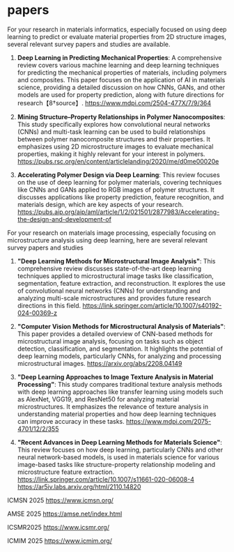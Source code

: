 # papers

For your research in materials informatics, especially focused on using deep learning to predict or evaluate material properties from 2D structure images, several relevant survey papers and studies are available.

1. **Deep Learning in Predicting Mechanical Properties**: A comprehensive review covers various machine learning and deep learning techniques for predicting the mechanical properties of materials, including polymers and composites. This paper focuses on the application of AI in materials science, providing a detailed discussion on how CNNs, GANs, and other models are used for property prediction, along with future directions for research【8†source】. https://www.mdpi.com/2504-477X/7/9/364

2. **Mining Structure–Property Relationships in Polymer Nanocomposites**: This study specifically explores how convolutional neural networks (CNNs) and multi-task learning can be used to build relationships between polymer nanocomposite structures and their properties. It emphasizes using 2D microstructure images to evaluate mechanical properties, making it highly relevant for your interest in polymers. https://pubs.rsc.org/en/content/articlelanding/2020/me/d0me00020e

3. **Accelerating Polymer Design via Deep Learning**: This review focuses on the use of deep learning for polymer materials, covering techniques like CNNs and GANs applied to RGB images of polymer structures. It discusses applications like property prediction, feature recognition, and materials design, which are key aspects of your research. https://pubs.aip.org/aip/aml/article/1/2/021501/2877983/Accelerating-the-design-and-development-of



For your research on materials image processing, especially focusing on microstructure analysis using deep learning, here are several relevant survey papers and studies

1. **"Deep Learning Methods for Microstructural Image Analysis"**: This comprehensive review discusses state-of-the-art deep learning techniques applied to microstructural image tasks like classification, segmentation, feature extraction, and reconstruction. It explores the use of convolutional neural networks (CNNs) for understanding and analyzing multi-scale microstructures and provides future research directions in this field. https://link.springer.com/article/10.1007/s40192-024-00369-z

2. **"Computer Vision Methods for Microstructural Analysis of Materials"**: This paper provides a detailed overview of CNN-based methods for microstructural image analysis, focusing on tasks such as object detection, classification, and segmentation. It highlights the potential of deep learning models, particularly CNNs, for analyzing and processing microstructural images. https://arxiv.org/abs/2208.04149

3. **"Deep Learning Approaches to Image Texture Analysis in Material Processing"**: This study compares traditional texture analysis methods with deep learning approaches like transfer learning using models such as AlexNet, VGG19, and ResNet50 for analyzing material microstructures. It emphasizes the relevance of texture analysis in understanding material properties and how deep learning techniques can improve accuracy in these tasks. https://www.mdpi.com/2075-4701/12/2/355

4. **"Recent Advances in Deep Learning Methods for Materials Science"**: This review focuses on how deep learning, particularly CNNs and other neural network-based models, is used in materials science for various image-based tasks like structure-property relationship modeling and microstructure feature extraction.
https://link.springer.com/article/10.1007/s11661-020-06008-4
https://ar5iv.labs.arxiv.org/html/2110.14820

ICMSN 2025
https://www.icmsn.org/

AMSE 2025
https://amse.net/index.html

ICSMR2025
https://www.icsmr.org/

ICMIM 2025
https://www.icmim.org/
